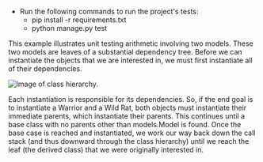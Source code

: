 * Run the following commands to run the project's tests:
  * pip install -r requirements.txt
  * python manage.py test

This example illustrates unit testing arithmetic involving two models. These two models are leaves of a substantial 
dependency tree. Before we can instantiate the objects that we are interested in, we must first instantiate all of 
their dependencies. 

![Image of class hierarchy.](http://i.imgur.com/chiTuG2.png "Image of class hierarchy.")

Each instantiation is responsible for its dependencies. So, if the end goal is to instantiate a Warrior and a Wild Rat,
both objects must instantiate their immediate parents, which instantiate their parents. This continues until a base 
class with no parents other than models.Model is found. Once the base case is reached and instantiated, we work our way 
back down the call stack (and thus downward through the class hierarchy) until we reach the leaf (the derived class) 
that we were originally interested in.